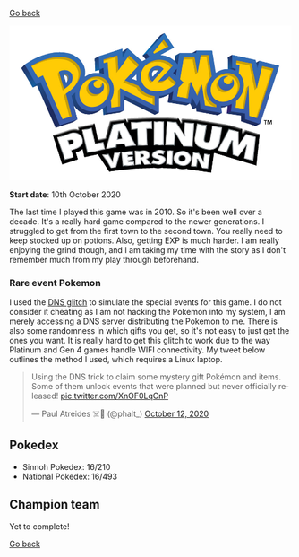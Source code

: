 [Go back](./README.md)

![platinum-large.jpg](platinum-logo-large.jpg)

**Start date**: 10th October 2020

The last time I played this game was in 2010. So it's been well over a decade. It's a really hard game compared to the newer generations. I struggled to get from the first town to the second town. You really need to keep stocked up on potions. Also, getting EXP is much harder. I am really enjoying the grind though, and I am taking my time with the story as I don't remember much from my play through beforehand.

### Rare event Pokemon

I used the [DNS glitch](https://www.shacknews.com/article/108512/how-to-unlock-gen-4-and-5-pokemon-mystery-events-in-2018) to simulate the special events for this game. I do not consider it cheating as I am not hacking the Pokemon into my system, I am merely accessing a DNS server distributing the Pokemon to me. There is also some randomness in which gifts you get, so it's not easy to just get the ones you want. It is really hard to get this glitch to work due to the way Platinum and Gen 4 games handle WIFI connectivity. My tweet below outlines the method I used, which requires a Linux laptop.

<blockquote class="twitter-tweet" data-dnt="true"><p lang="en" dir="ltr">Using the DNS trick to claim some mystery gift Pokémon and items. Some of them unlock events that were planned but never officially released! <a href="https://t.co/XnOF0LqCnP">pic.twitter.com/XnOF0LqCnP</a></p>&mdash; Paul Atreides ☠️🤖 (@phalt_) <a href="https://twitter.com/phalt_/status/1315490483221655554?ref_src=twsrc%5Etfw">October 12, 2020</a></blockquote><script async src="https://platform.twitter.com/widgets.js" charset="utf-8"></script>

## Pokedex

- Sinnoh Pokedex: 16/210
- National Pokedex: 16/493

## Champion team

Yet to complete!

[Go back](./README.md)
